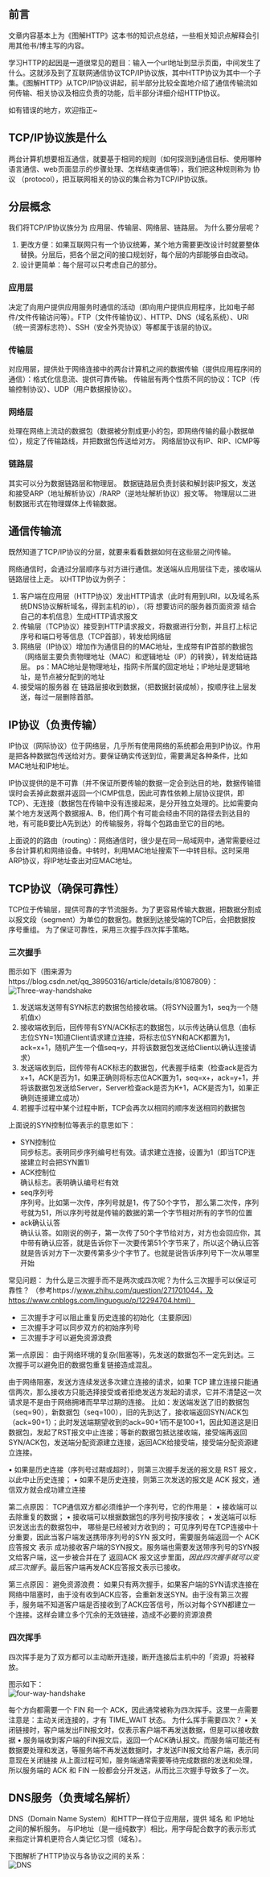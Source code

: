 ## 前言
文章内容基本上为《图解HTTP》这本书的知识点总结，一些相关知识点解释会引用其他书/博主写的内容。

学习HTTP的起因是一道很常见的题目：输入一个url地址到显示页面，中间发生了什么。这就涉及到了互联网通信协议TCP/IP协议族，其中HTTP协议为其中一个子集。《图解HTTP》从TCP/IP协议讲起，前半部分比较全面地介绍了通信传输流如何传输、相关协议及相应负责的功能，后半部分详细介绍HTTP协议。

如有错误的地方，欢迎指正~

## TCP/IP协议族是什么
两台计算机想要相互通信，就要基于相同的规则（如何探测到通信目标、使用哪种语言通信、web页面显示的步骤处理、怎样结束通信等），我们把这种规则称为 协议 （protocol），把互联网相关的协议的集合称为TCP/IP协议族。

## 分层概念
我们将TCP/IP协议族分为 应用层、传输层、网络层、链路层。
为什么要分层呢？
1. 更改方便：如果互联网只有一个协议统筹，某个地方需要更改设计时就要整体替换。分层后，把各个层之间的接口规划好，每个层的内部能够自由改动。
2. 设计更简单：每个层可以只考虑自己的部分。

### 应用层
决定了向用户提供应用服务时通信的活动（即向用户提供应用程序，比如电子邮件/文件传输访问等）。FTP（文件传输协议）、HTTP、DNS（域名系统）、URI（统一资源标志符）、SSH（安全外壳协议）等都属于该层的协议。
### 传输层
对应用层，提供处于网络连接中的两台计算机之间的数据传输（提供应用程序间的通信）：格式化信息流、提供可靠传输。
传输层有两个性质不同的协议：TCP（传输控制协议）、UDP（用户数据报协议）。
### 网络层
处理在网络上流动的数据包（数据被分割成更小的包，即网络传输的最小数据单位），规定了传输路线，并把数据包传送给对方。
网络层协议有IP、RIP、ICMP等
### 链路层
其实可以分为数据链路层和物理层。
数据链路层负责封装和解封装IP报文，发送和接受ARP（地址解析协议）/RARP（逆地址解析协议）报文等。
物理层以二进制数据形式在物理媒体上传输数据。


## 通信传输流
既然知道了TCP/IP协议的分层，就要来看看数据如何在这些层之间传输。

网络通信时，会通过分层顺序与对方进行通信。发送端从应用层往下走，接收端从链路层往上走。
以HTTP协议为例子：
1. 客户端在应用层（HTTP协议）发出HTTP请求（此时有用到URI，以及域名系统DNS协议解析域名，得到主机的ip），（将 想要访问的服务器页面资源 结合自己的本机信息）生成HTTP请求报文
2. 传输层（TCP协议）接受到HTTP请求报文，将数据进行分割，并且打上标记序号和端口号等信息（TCP首部），转发给网络层
3. 网络层（IP协议）增加作为通信目的的MAC地址，生成带有IP首部的数据包（网络层主要负责物理地址（MAC）和逻辑地址（IP）的转换），转发给链路层。
ps：MAC地址是物理地址，指网卡所属的固定地址；IP地址是逻辑地址，是节点被分配到的地址
4. 接受端的服务器 在 链路层接收到数据，（把数据封装成帧），按顺序往上层发送，每过一层删除首部。


## IP协议（负责传输）
IP协议（网际协议）位于网络层，几乎所有使用网络的系统都会用到IP协议。作用是把各种数据包传送给对方。要保证确实传送到位，需要满足各种条件，比如MAC地址和IP地址。

IP协议提供的是不可靠（并不保证所要传输的数据一定会到达目的地，数据传输错误时会丢掉此数据并返回一个ICMP信息，因此可靠性依赖上层协议提供，即TCP）、无连接（数据包在传输中没有连接起来，是分开独立处理的。比如需要向某个地方发送两个数据报A、B，他们两个有可能会经由不同的路径去到达目的地，有可能B要比A先到达）的传输服务，将每个包路由至它的目的地。

上面说的的路由（routing）：网络通信时，很少是在同一局域网中，通常需要经过多台计算机和网络设备。中转时，利用MAC地址搜索下一中转目标。这时采用ARP协议，将IP地址查出对应MAC地址。


## TCP协议（确保可靠性）
TCP位于传输层，提供可靠的字节流服务。为了更容易传输大数据，把数据分割成以报文段（segment）为单位的数据包。数据到达接受端的TCP后，会把数据按序号重组。
为了保证可靠性，采用三次握手四次挥手策略。

### 三次握手
图示如下（图来源为https://blog.csdn.net/qq_38950316/article/details/81087809）：<br>
![Three-way-handshake](/img/Three-way-handshake.png)

1. 发送端发送带有SYN标志的数据包给接收端。（将SYN设置为1，seq为一个随机值x）
2. 接收端收到后，回传带有SYN/ACK标志的数据包，以示传达确认信息（由标志位SYN=1知道Client请求建立连接，将标志位SYN和ACK都置为1，ack=x+1，随机产生一个值seq=y，并将该数据包发送给Client以确认连接请求）
3. 发送端收到后，回传带有ACK标志的数据包，代表握手结束（检查ack是否为x+1，ACK是否为1，如果正确则将标志位ACK置为1，seq=x+，ack=y+1，并将该数据包发送给Server，Server检查ack是否为K+1，ACK是否为1，如果正确则连接建立成功）
4. 若握手过程中某个过程中断，TCP会再次以相同的顺序发送相同的数据包

上面说的SYN控制位等表示的意思如下：
- SYN控制位<br>
  同步标志。表明同步序列编号栏有效。请求建立连接，设置为1（即当TCP连接建立时会把SYN置1)
- ACK控制位<br>
  确认标志。表明确认编号栏有效
- seq序列号<br>
  序列号。比如第一次传，序列号就是1，传了50个字节， 那么第二次传，序列号就为51，所以序列号就是传输的数据的第一个字节相对所有的字节的位置
- ack确认认答<br>
  确认认答。如刚说的例子，第一次传了50个字节给对方，对方也会回应你，其中带有确认应答，就是告诉你下一次要传第51个字节来了，所以这个确认应答就是告诉对方下一次要传第多少个字节了。也就是说告诉序列号下一次从哪里开始

常见问题：
为什么是三次握手而不是两次或四次呢？为什么三次握手可以保证可靠性？
（参考https://www.zhihu.com/question/271701044，及https://www.cnblogs.com/linguoguo/p/12294704.html）

- 三次握手才可以阻止重复历史连接的初始化（主要原因）
- 三次握手才可以同步双方的初始序列号
- 三次握手才可以避免资源浪费

第一点原因：
由于网络环境的复杂(阻塞等)，先发送的数据包不一定先到达。三次握手可以避免旧的数据包重复链接造成混乱。

由于网络阻塞，发送方连续发送多次建立连接的请求，如果 TCP 建立连接只能通信两次，那么接收方只能选择接受或者拒绝发送方发起的请求，它并不清楚这一次请求是不是由于网络拥堵而早早过期的连接。
比如：发送端发送了旧的数据包（seq=90），新数据包（seq=100），旧的先到达了，接收端返回SYN/ACK包（ack=90+1）；此时发送端期望收到的ack=90+1而不是100+1，因此知道这是旧数据包，发起了RST报文中止连接；等新的数据包抵达接收端，接受端再返回SYN/ACK包，发送端分配资源建立连接，返回ACK给接受端，接受端分配资源建立连接。

• 如果是历史连接（序列号过期或超时），则第三次握手发送的报文是 RST 报文，以此中止历史连接；
• 如果不是历史连接，则第三次发送的报文是 ACK 报文，通信双方就会成功建立连接


第二点原因：
TCP通信双方都必须维护一个序列号，它的作用是：
• 接收端可以去除重复的数据；
• 接收端可以根据数据包的序列号按序接收；
• 发送端可以标识发送出去的数据包中， 哪些是已经被对方收到的；
可见序列号在TCP连接中十分重要，因此当客户端发送携带序列号的SYN 报文时，需要服务端返回一个 ACK 应答报文 表示 成功接收客户端的SYN报文。服务端也需要发送带序列号的SYN报文给客户端，这一步被合并在了 返回ACK 报文这步里面，<em>因此四次握手就可以变成三次握手</em>。最后客户端再发ACK应答报文表示已接收。


第三点原因：
避免资源浪费：
如果只有两次握手，如果客户端的SYN请求连接在网络中阻塞时，由于没有收到ACK应答，会重新发送SYN。由于没有第三次握手，服务端不知道客户端是否接收到了ACK应答信号，所以对每个SYN都建立一个连接。这样会建立多个冗余的无效链接，造成不必要的资源浪费


### 四次挥手
四次挥手是为了双方都可以主动断开连接，断开连接后主机中的「资源」将被释放。

图示如下：<br>
![four-way-handshake](/img/four-way-handshake.jpeg)

每个方向都需要一个 FIN 和一个 ACK，因此通常被称为四次挥手。这里一点需要注意是：主动关闭连接的，才有 TIME_WAIT 状态。
为什么挥手需要四次？
• 关闭链接时，客户端发出FIN报文时，仅表示客户端不再发送数据，但是可以接收数据
• 服务端收到客户端的FIN报文后，返回一个ACK确认报文。而服务端可能还有数据要处理和发送，等服务端不再发送数据时，才发送FIN报文给客户端，表示同意现在关闭链接
从上面过程可知，服务端通常需要等待完成数据的发送和处理，所以服务端的 ACK 和 FIN 一般都会分开发送，从而比三次握手导致多了一次。


## DNS服务（负责域名解析）
DNS（Domain Name System）和HTTP一样位于应用层，提供 域名 和 IP地址 之间的解析服务。
与IP地址（是一组纯数字）相比，用字母配合数字的表示形式来指定计算机更符合人类记忆习惯（域名）。

下图解析了HTTP协议与各协议之间的关系：<br>
![DNS](/img/DNS.png)